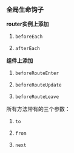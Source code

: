 
### 全局生命钩子


**router实例上添加**

1. `beforeEach`

2. `afterEach`


**组件上添加**

1. `beforeRouteEnter`

2. `beforeRouteUpdate`

3. `beforeRouteLeave`


所有方法带有的三个参数：

1. `to`

2. `from`

3. `next`
